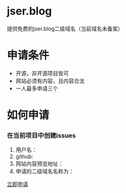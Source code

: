 # jser.blog
提供免费的jser.blog二级域名（当前域名未备案）

# 申请条件
* 开源，非开源项目皆可
* 网站必须有内容，且内容合法
* 一人最多申请三个


# 如何申请
### 在当前项目中创建issues
1. 用户名：
2. github: 
3. 网站内容预览地址：
4. 申请的二级域名名称为：

[立即申请](https://github.com/joe-lz/jser.blog/issues/new)
